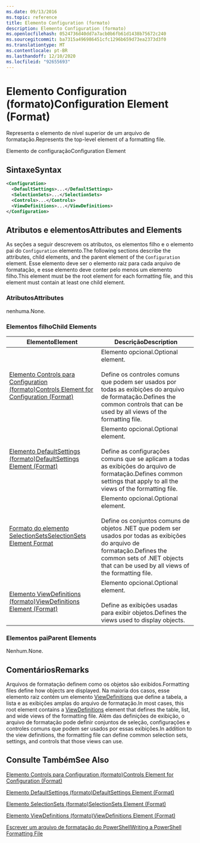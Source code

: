```yaml
---
ms.date: 09/13/2016
ms.topic: reference
title: Elemento Configuration (formato)
description: Elemento Configuration (formato)
ms.openlocfilehash: 0524736d40dd7a7acb0b6fb61d1438b75672c240
ms.sourcegitcommit: ba7315a496986451cfc1296b659d73ea2373d3f0
ms.translationtype: MT
ms.contentlocale: pt-BR
ms.lasthandoff: 12/10/2020
ms.locfileid: "92655693"
---
```

# <a name="configuration-element-format"></a><span data-ttu-id="236a7-103">Elemento Configuration (formato)</span><span class="sxs-lookup"><span data-stu-id="236a7-103">Configuration Element (Format)</span></span>

<span data-ttu-id="236a7-104">Representa o elemento de nível superior de um arquivo de formatação.</span><span class="sxs-lookup"><span data-stu-id="236a7-104">Represents the top-level element of a formatting file.</span></span>

<span data-ttu-id="236a7-105">Elemento de configuração</span><span class="sxs-lookup"><span data-stu-id="236a7-105">Configuration Element</span></span>

## <a name="syntax"></a><span data-ttu-id="236a7-106">Sintaxe</span><span class="sxs-lookup"><span data-stu-id="236a7-106">Syntax</span></span>

```xml
<Configuration>
  <DefaultSettings>...</DefaultSettings>
  <SelectionSets>...</SelectionSets>
  <Controls>...</Controls>
  <ViewDefinitions>...</ViewDefinitions>
</Configuration>

```

## <a name="attributes-and-elements"></a><span data-ttu-id="236a7-107">Atributos e elementos</span><span class="sxs-lookup"><span data-stu-id="236a7-107">Attributes and Elements</span></span>

<span data-ttu-id="236a7-108">As seções a seguir descrevem os atributos, os elementos filho e o elemento pai do `Configuration` elemento.</span><span class="sxs-lookup"><span data-stu-id="236a7-108">The following sections describe the attributes, child elements, and the parent element of the `Configuration` element.</span></span> <span data-ttu-id="236a7-109">Esse elemento deve ser o elemento raiz para cada arquivo de formatação, e esse elemento deve conter pelo menos um elemento filho.</span><span class="sxs-lookup"><span data-stu-id="236a7-109">This element must be the root element for each formatting file, and this element must contain at least one child element.</span></span>

### <a name="attributes"></a><span data-ttu-id="236a7-110">Atributos</span><span class="sxs-lookup"><span data-stu-id="236a7-110">Attributes</span></span>

<span data-ttu-id="236a7-111">nenhuma.</span><span class="sxs-lookup"><span data-stu-id="236a7-111">None.</span></span>

### <a name="child-elements"></a><span data-ttu-id="236a7-112">Elementos filho</span><span class="sxs-lookup"><span data-stu-id="236a7-112">Child Elements</span></span>

|<span data-ttu-id="236a7-113">Elemento</span><span class="sxs-lookup"><span data-stu-id="236a7-113">Element</span></span>|<span data-ttu-id="236a7-114">Descrição</span><span class="sxs-lookup"><span data-stu-id="236a7-114">Description</span></span>|
|-------------|-----------------|
|[<span data-ttu-id="236a7-115">Elemento Controls para Configuration (formato)</span><span class="sxs-lookup"><span data-stu-id="236a7-115">Controls Element for Configuration (Format)</span></span>](./controls-element-for-configuration-format.md)|<span data-ttu-id="236a7-116">Elemento opcional.</span><span class="sxs-lookup"><span data-stu-id="236a7-116">Optional element.</span></span><br /><br /> <span data-ttu-id="236a7-117">Define os controles comuns que podem ser usados por todas as exibições do arquivo de formatação.</span><span class="sxs-lookup"><span data-stu-id="236a7-117">Defines the common controls that can be used by all views of the formatting file.</span></span>|
|[<span data-ttu-id="236a7-118">Elemento DefaultSettings (formato)</span><span class="sxs-lookup"><span data-stu-id="236a7-118">DefaultSettings Element (Format)</span></span>](./defaultsettings-element-format.md)|<span data-ttu-id="236a7-119">Elemento opcional.</span><span class="sxs-lookup"><span data-stu-id="236a7-119">Optional element.</span></span><br /><br /> <span data-ttu-id="236a7-120">Define as configurações comuns que se aplicam a todas as exibições do arquivo de formatação.</span><span class="sxs-lookup"><span data-stu-id="236a7-120">Defines common settings that apply to all the views of the formatting file.</span></span>|
|[<span data-ttu-id="236a7-121">Formato do elemento SelectionSets</span><span class="sxs-lookup"><span data-stu-id="236a7-121">SelectionSets Element Format</span></span>](./selectionsets-element-format.md)|<span data-ttu-id="236a7-122">Elemento opcional.</span><span class="sxs-lookup"><span data-stu-id="236a7-122">Optional element.</span></span><br /><br /> <span data-ttu-id="236a7-123">Define os conjuntos comuns de objetos .NET que podem ser usados por todas as exibições do arquivo de formatação.</span><span class="sxs-lookup"><span data-stu-id="236a7-123">Defines the common sets of .NET objects that can be used by all views of the formatting file.</span></span>|
|[<span data-ttu-id="236a7-124">Elemento ViewDefinitions (formato)</span><span class="sxs-lookup"><span data-stu-id="236a7-124">ViewDefinitions Element (Format)</span></span>](./viewdefinitions-element-format.md)|<span data-ttu-id="236a7-125">Elemento opcional.</span><span class="sxs-lookup"><span data-stu-id="236a7-125">Optional element.</span></span><br /><br /> <span data-ttu-id="236a7-126">Define as exibições usadas para exibir objetos.</span><span class="sxs-lookup"><span data-stu-id="236a7-126">Defines the views used to display objects.</span></span>|

### <a name="parent-elements"></a><span data-ttu-id="236a7-127">Elementos pai</span><span class="sxs-lookup"><span data-stu-id="236a7-127">Parent Elements</span></span>

<span data-ttu-id="236a7-128">Nenhum.</span><span class="sxs-lookup"><span data-stu-id="236a7-128">None.</span></span>

## <a name="remarks"></a><span data-ttu-id="236a7-129">Comentários</span><span class="sxs-lookup"><span data-stu-id="236a7-129">Remarks</span></span>

<span data-ttu-id="236a7-130">Arquivos de formatação definem como os objetos são exibidos.</span><span class="sxs-lookup"><span data-stu-id="236a7-130">Formatting files define how objects are displayed.</span></span> <span data-ttu-id="236a7-131">Na maioria dos casos, esse elemento raiz contém um elemento [ViewDefinitions](./viewdefinitions-element-format.md) que define a tabela, a lista e as exibições amplas do arquivo de formatação.</span><span class="sxs-lookup"><span data-stu-id="236a7-131">In most cases, this root element contains a [ViewDefinitions](./viewdefinitions-element-format.md) element that defines the table, list, and wide views of the formatting file.</span></span> <span data-ttu-id="236a7-132">Além das definições de exibição, o arquivo de formatação pode definir conjuntos de seleção, configurações e controles comuns que podem ser usados por essas exibições.</span><span class="sxs-lookup"><span data-stu-id="236a7-132">In addition to the view definitions, the formatting file can define common selection sets, settings, and controls that those views can use.</span></span>

## <a name="see-also"></a><span data-ttu-id="236a7-133">Consulte Também</span><span class="sxs-lookup"><span data-stu-id="236a7-133">See Also</span></span>

[<span data-ttu-id="236a7-134">Elemento Controls para Configuration (formato)</span><span class="sxs-lookup"><span data-stu-id="236a7-134">Controls Element for Configuration (Format)</span></span>](./controls-element-for-configuration-format.md)

[<span data-ttu-id="236a7-135">Elemento DefaultSettings (formato)</span><span class="sxs-lookup"><span data-stu-id="236a7-135">DefaultSettings Element (Format)</span></span>](./defaultsettings-element-format.md)

[<span data-ttu-id="236a7-136">Elemento SelectionSets (formato)</span><span class="sxs-lookup"><span data-stu-id="236a7-136">SelectionSets Element (Format)</span></span>](./selectionsets-element-format.md)

[<span data-ttu-id="236a7-137">Elemento ViewDefinitions (formato)</span><span class="sxs-lookup"><span data-stu-id="236a7-137">ViewDefinitions Element (Format)</span></span>](./viewdefinitions-element-format.md)

[<span data-ttu-id="236a7-138">Escrever um arquivo de formatação do PowerShell</span><span class="sxs-lookup"><span data-stu-id="236a7-138">Writing a PowerShell Formatting File</span></span>](./writing-a-powershell-formatting-file.md)
